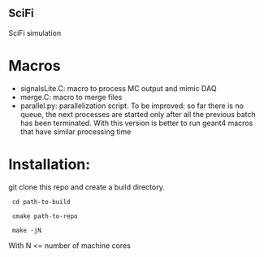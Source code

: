 ## SciFi
SciFi  simulation

# Macros
 - signalsLite.C: macro to process MC output and mimic DAQ
 - merge.C: macro to merge files
 - parallel.py: parallelization script. To be improved: so far there is no queue, the next processes are started only after all the previous batch has been terminated. With this version is better to run geant4 macros that have similar processing time 

# Installation:

git clone this repo and create a build directory.

<code> cd path-to-build </code>

<code> cmake path-to-repo </code>

<code> make -jN </code>

With N <= number of machine cores

